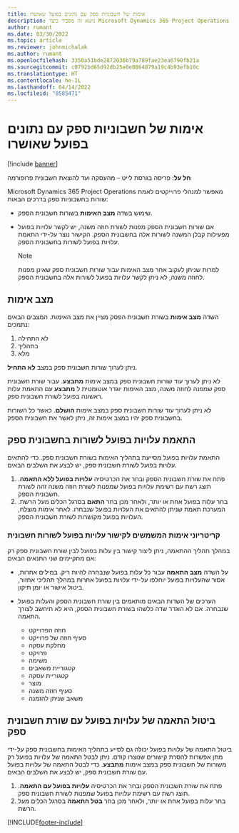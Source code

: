 ```yaml
---
title: אימות של חשבוניות ספק עם נתונים בפועל שאושרו
description: נושא זה מסביר כיצד Microsoft Dynamics 365 Project Operations מאפשר למנהלי פרוייקטים לאמת חשבוניות ספק עם הנתונים בפועל שאושרו כאשר קבלנים ביצעו עבודה ותיעדו את הזמן, ואת ההוצאות והחומרים שבהם השתמשו חברי צוות הפרוייקט.
author: rumant
ms.date: 03/30/2022
ms.topic: article
ms.reviewer: johnmichalak
ms.author: rumant
ms.openlocfilehash: 3350a51bde2872036b79a789fae23ea6790fb21a
ms.sourcegitcommit: c0792bd65d92db25e0e8864879a19c4b93efb10c
ms.translationtype: HT
ms.contentlocale: he-IL
ms.lasthandoff: 04/14/2022
ms.locfileid: "8585471"
---
```

# <a name="verification-of-vendor-invoices-with-approved-actuals"></a>אימות של חשבוניות ספק עם נתונים בפועל שאושרו

[!include [banner](../../includes/dataverse-preview.md)]

**חל על**: פריסה בגרסת לייט – מהעסקה ועד להוצאת חשבונית פרופורמה

Microsoft Dynamics 365 Project Operations מאפשר למנהלי פרוייקטים לאמת שורות בחשבוניות ספק בדרכים הבאות:

- שימוש בשדה **מצב האימות** בשורות חשבונית הספק.
- אם שורות חשבונית הספק מפנות לשורת חוזה משנה, יש לקשר עלויות בפועל מפעילות קבלן המשנה לשורות אלה בחשבונית הספק. הקישור נוצר על-ידי התאמת עלויות בפועל לשורות בחשבונית הספק.

    > [!NOTE]
    > למרות שניתן לעקוב אחר מצב האימות עבור שורות חשבונית ספק שאינן מפנות לחוזה משנה, לא ניתן לקשר עלויות בפועל לשורות אלה בחשבונית הספק.

## <a name="verification-status"></a>מצב אימות

השדה **מצב אימות** בשורת חשבונית הפסק מציין את מצב האימות. המצבים הבאים נתמכים:

1. לא התחילה
2. בתהליך
3. מלא

ניתן לערוך שורות חשבונית ספק במצב **לא התחיל**.

לא ניתן לערוך עוד שורות חשבונית ספק במצב אימות **מתבצע**. עבור שורת חשבונית ספק שמפנה לחוזה משנה, מצב האימות יוגדר אוטומטית ל **מתבצע** עם התאמת עלות ראשונה בפועל לשורת חשבונית ספק.

לא ניתן לערוך עוד שורות חשבונית ספק במצב אימות **הושלם**. כאשר כל השורות בחשבונית ספק יהיו במצב אימות זה, ניתן לאשר את חשבונית הספק.

## <a name="match-cost-actuals-to-vendor-invoice-lines"></a>התאמת עלויות בפועל לשורות בחשבונית ספק

התאמת עלויות בפועל מסייעת בתהליך האימות בשורת חשבונית ספק. כדי להתאים עלויות בפועל לשורת חשבונית ספק, יש לבצע את השלבים הבאים.

1. פתח את שורת חשבונית הספק ובחר את הכרטיסיה **עלויות בפועל ללא התאמה**. תוצג רשת עם רשימת עלויות בפועל שמפנות לשורת חוזה משנה זהה לשורת חשבונית הספק.
2. בחר עלות בפועל אחת או יותר, ולאחר מכן בחר **התאם** בסרגל הכלים מעל הרשת. המערכת תאמת שניתן להתאים את העלויות בפועל שנבחרו. לאחר אימות מוצלח, העלויות בפועל מקושרות לשורת חשבונית הספק.

### <a name="validation-criteria-that-are-used-to-link-cost-actuals-to-vendor-invoice-lines"></a>קריטריוני אימות המשמשים לקישור עלויות בפועל לשורות חשבונית

במהלך תהליך ההתאמה, ניתן ליצור קישור בין עלות בפועל לבין שורת חשבונית ספק רק אם מתקיימים שני התנאים הבאים:

- על השדה **מצב התאמה** עבור כל עלות בפועל שנבחרה להיות ריק. במילים אחרות, אסור שהעלויות בפועל יוחלפו על-ידי עלויות בפועל אחרות במהלך תהליכי אחזור, ביטול אישור או יומן תיקון.
- הערכים של השדות הבאים מותאמים בין שורת חשבונית הספק והעלות בפועל שנבחרה. אם לא הוגדר שדה כלשהו בשורת חשבונית הספק, היא לא תיחשב לצורך התאמה.

    - חוזה הפרוייקט
    - סעיף חוזה של פרוייקט
    - מחלקת עסקה
    - פרויקט
    - משימה
    - קטגוריית משאבים
    - קטגוריית עסקה
    - מוצר
    - סעיף חוזה משנה
    - משאב שניתן להזמנה

## <a name="unmatch-cost-actuals-from-a-vendor-invoice-line"></a>ביטול התאמה של עלויות בפועל עם שורת חשבונית ספק

ביטול התאמה של עלויות בפועל יכולה גם לסייע בתהליך האימות בחשבונית ספק על-ידי מתן אפשרות להסרת קישורים שנוצרו קודם. ניתן לבטל התאמה של עלויות בפועל רק משורות של חשבונית ספק במצב אימות **מתבצע**. כדי לבטל התאמה של עלויות בפועל עם שורת חשבונית ספק, יש לבצע את השלבים הבאים.

1. פתח את שורת חשבונית הספק ובחר את הכרטיסיה **עלויות בפועל עם התאמה**. תוצג רשת עם רשימת עלויות בפועל שמפנות לשורת חשבונית ספק.
2. בחר עלות בפועל אחת או יותר, ולאחר מכן בחר **בטל התאמה** בסרגל הכלים מעל הרשת.

[!INCLUDE[footer-include](../../includes/footer-banner.md)]
